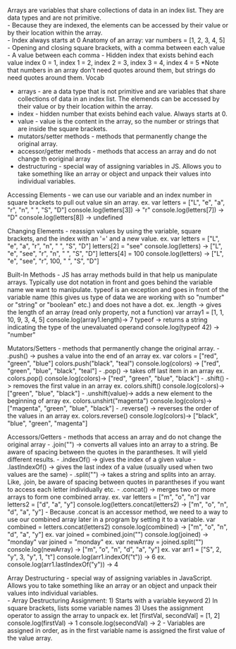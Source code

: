 Arrays are variables that share collections of data in an index list.  They are data types and are not primitive.  
    - Because they are indexed, the elements can be accessed by their value or by their location within the array.  
    - Index always starts at 0
Anatomy of an array:
    var numbers = [1, 2, 3, 4, 5]
        - Opening and closing square brackets, with a comma between each value
        - A value between each comma
        - Hidden index that exists behind each value
            index 0 = 1, index 1 = 2, index 2 = 3, index 3 = 4, index 4 = 5 
    *Note that numbers in an array don't need quotes around them, but strings do need quotes around them.
Vocab
- arrays - are a data type that is not primitive and are variables that share collections of data in an index list.  The elemends can be accessed by their value or by their location within the array.
- index - hidden number that exists behind each value.  Always starts at 0.
- value - value is the content in the array, so the number or strings that are inside the square brackets.
- mutators/setter methods - methods that permanently change the original array.
- accessor/getter methods - methods that access an array and do not change th eoriginal array
- destructuring - special way of assigning variables in JS.  Allows you to take something like an array or object and unpack their values into individual variables.

Accessing Elements - we can use our variable and an index number in square brackets to pull out value sin an array.
    ex. var letters = ["L", "e", "a", "r", "n", " ", "S", "D"]
        console.log(letters[3]) -> "r"
        console.log(letters[7]) -> "D"
        console.log(letters[8]) -> undefined

Changing Elements - reassign values by using the variable, square brackets, and the index with an '=' and a new value.
    ex. var letters = ["L", "e", "a", "r", "n", " ", "S", "D"]
        letters[2] = "see"
        console.log(letters) -> ["L", "e", "see", "r", "n", " ", "S", "D"]
        letters[4] = 100
        console.log(letters) -> ["L", "e", "see", "r", 100, " ", "S", "D"]

Built-In Methods - JS has array methods build in that help us manipulate arrays.  Typically use dot notation in front and goes behind the variable name we want to manipulate.  typeof is an exception and goes in front of the variable name (this gives us type of data we are working with so "number" or "string" or "boolean" etc.) and does not have a dot.
    ex. .length -> gives the length of an array (read only property, not a function)
        var array1 = [1, 1, 10, 9, 3, 4, 5]
        console.log(array1.length)-> 7
        typeof -> returns a string indicating the type of the unevaluated operand
        console.log(typeof 42) -> "number"

Mutators/Setters - methods that permanently change the original array.
    - .push() -> pushes a value into the end of an array
        ex. var colors = ["red", "green", "blue"]
            colors.push("black", "teal")
            console.log(colors) -> ["red", "green", "blue", "black", "teal"]
    - .pop() -> takes off last item in an array
        ex. colors.pop()
            console.log(colors)-> ["red", "green", "blue", "black"]
    - .shift() -> removes the first value in an array
        ex. colors.shift()
            console.log(colors)-> ["green", "blue", "black"]
    - .unshift(value)-> adds a new element to the beginning of array
        ex. colors.unshirt("magenta")
            console.log(colors)-> ["magenta", "green", "blue", "black"]
    - .reverse() -> reverses the order of the values in an array
        ex. colors.reverse()
            console.log(colors)-> ["black", "blue", "green", "magenta"]

Accessors/Getters - methods that access an array and do not change the original array
    - .join("") -> converts all values into an array to a string.  Be aware of spacing between the quotes in the parantheses. It will yield different results.
    - .indexOf() -> gives the index of a given value
    - .lastIndexOf() -> gives the last index of a value (usually used when two values are the same)
    - .split("") -> takes a string and splits into an array.  Like, .join, be aware of spacing between quotes in parantheses if you want to access each letter individually etc.
    - .concat() -> merges two or more arrays to form one combined array.
        ex. var letters = ["m", "o", "n"]
            var letters2 = ["d", "a", "y"]
            console.log(letters.concat(letters2) -> ["m", "o", "n", "d", "a", "y"]
            - Because .concat is an accessor method, we need to a way to use our combined array later in a program by setting it to a variable.
            var combined = letters.concat(letters2)
            console.log(combined) -> ["m", "o", "n", "d", "a", "y"]
        ex. var joined = combined.join("")
            console.log(joined) -> "monday"
            var joined = "monday"
        ex. var newArray = joined.split("")
            console.log(newArray) -> ["m", "o", "n", "d", "a", "y"]
        ex. var arr1 = ["S", 2, "y", 3, "y", 1, "t"]
            console.log(arr1.indexOf("t")) -> 6
        ex. console.log(arr1.lastIndexOf("y")) -> 4

Array Destructuring - special way of assigning variables in JavaScript.  Allows you to take something like an array or an object and unpack their values into individual variables.  
    - Array Destructuring Assignment:
        1) Starts with a variable keyword
        2) In square brackets, lists some variable names
        3) Uses the assignment operator to assign the array to unpack
    ex. let [firstVal, secondVal] = [1, 2]
        console.log(firstVal) -> 1
        console.log(secondVal) -> 2
        - Variables are assigned in order, as in the first variable name is assigned the first value of the value array.
            
            